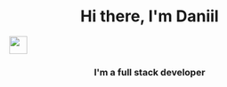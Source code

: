 <h1 align="center">Hi there, I'm Daniil</h1>
<img src="https://github.com/blackcater/blackcater/raw/main/images/Hi.gif" height="32"/></h1>
<h3 align="center">I'm a full stack developer</h3>
<!--
**adoppp/adoppp** is a ✨ _special_ ✨ repository because its `README.md` (this file) appears on your GitHub profile.

Here are some ideas to get you started:

- 🔭 I’m currently working on ...
- 🌱 I’m currently learning ...
- 👯 I’m looking to collaborate on ...
- 🤔 I’m looking for help with ...
- 💬 Ask me about ...
- 📫 How to reach me: ...
- 😄 Pronouns: ...
- ⚡ Fun fact: ...
-->
